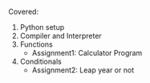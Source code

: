 Covered:
1. Python setup
2. Compiler and Interpreter
3. Functions
   * Assignment1: Calculator Program
4. Conditionals
   * Assignment2: Leap year or not
